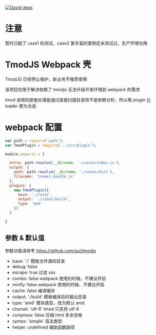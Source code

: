 [![David deps][david-image]][david-url]

[david-url]: https://david-dm.org/qq286735628/webpack-tmodjs-plugin
[david-image]: https://david-dm.org/qq286735628/webpack-tmodjs-plugin.svg

# 注意

暂时只跑了 case1 的测试，case2 更丰富的案例还未测试过，生产环境勿用

# TmodJS Webpack 壳

TmodJS 已经停止维护，新业务不推荐使用

该项目仅用于解决依赖了 tmodjs 无法升级开发环境到 webpack 的需求

tmod 自带的嵌套处理是通过直接扫描目录而不是依赖分析，所以用 plugin 比 loader 更为合适

# webpack 配置

```javascript
var path = require('path');
var TmodPlugin = require('../src/plugin');

module.exports = {

  entry: path.resolve(__dirname, './case1/index.js'),
  output: {
    path: path.resolve(__dirname, './case1/dist'),
    filename: '[name].bundle.js'
  },
  plugins: [
    new TmodPlugin({
      base: './case1',
      output: './case1/build',
      type: 'amd'
    })
  ]

}
```

## 参数 & 默认值

参数功能请参考 https://github.com/aui/tmodjs

- base: './'        模板文件源码目录
- debug: false      
- escape: true      过滤 xss
- combo: false      webpack 使用的时候，不建议开启
- minify: false     webpack 使用的时候，不建议开启
- cache: false      编译缓存
- output: './build' 模板编译后的输出目录
- type: 'amd'       模块类型，改为默认 amd
- charset: 'utf-8'  tmod 只支持 utf-8
- compress: false   压缩 html 多余空格
- syntax: 'simple'  语法类型
- helper: undefined 辅助函数路径
